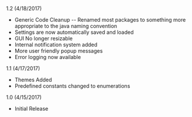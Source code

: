 1.2 (4/18/2017)

* Generic Code Cleanup -- Renamed most packages to something more appropriate to the java naming convention
* Settings are now automatically saved and loaded
* GUI No longer resizable
* Internal notification system added
* More user friendly popup messages
* Error logging now available

1.1 (4/17/2017)

* Themes Added
* Predefined constants changed to enumerations

1.0 (4/15/2017)

* Initial Release